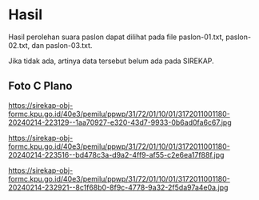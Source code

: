 # Hasil

Hasil perolehan suara paslon dapat dilihat pada file paslon-01.txt, paslon-02.txt, dan paslon-03.txt.

Jika tidak ada, artinya data tersebut belum ada pada SIREKAP.

## Foto C Plano

https://sirekap-obj-formc.kpu.go.id/40e3/pemilu/ppwp/31/72/01/10/01/3172011001180-20240214-223129--1aa70927-e320-43d7-9933-0b6ad0fa6c67.jpg

https://sirekap-obj-formc.kpu.go.id/40e3/pemilu/ppwp/31/72/01/10/01/3172011001180-20240214-223516--bd478c3a-d9a2-4ff9-af55-c2e6ea17f88f.jpg

https://sirekap-obj-formc.kpu.go.id/40e3/pemilu/ppwp/31/72/01/10/01/3172011001180-20240214-232921--8c1f68b0-8f9c-4778-9a32-2f5da97a4e0a.jpg
